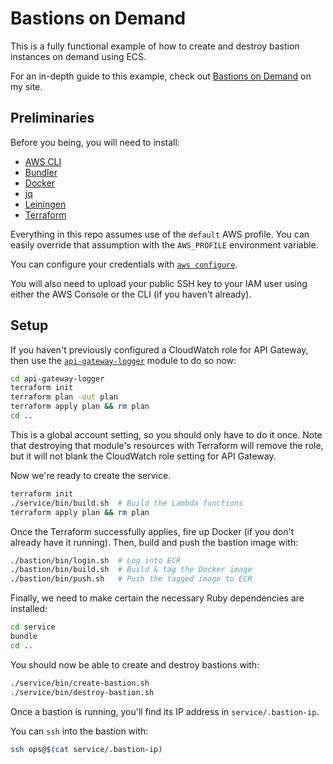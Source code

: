 # Bastions on Demand

This is a fully functional example of how to create and destroy bastion instances on demand using ECS.

For an in-depth guide to this example, check out [Bastions on Demand](https://theconsultingcto.com/posts/bastions-on-demand) on my site.

## Preliminaries

Before you being, you will need to install:

- [AWS CLI](https://aws.amazon.com/cli/)
- [Bundler](https://bundler.io)
- [Docker](https://www.docker.com)
- [jq](https://stedolan.github.io/jq/)
- [Leiningen](https://leiningen.org) 
- [Terraform](https://www.terraform.io)

Everything in this repo assumes use of the `default` AWS profile. You can easily override that assumption with the `AWS_PROFILE` environment variable.

You can configure your credentials with [`aws configure`](https://docs.aws.amazon.com/cli/latest/reference/configure/).

You will also need to upload your public SSH key to your IAM user using either the AWS Console or the CLI (if you haven't already).

## Setup

If you haven't previously configured a CloudWatch role for API Gateway, then use the [`api-gateway-logger`](https://github.com/jdhollis/bastions-on-demand/tree/master/api-gateway-logger) module to do so now:

```bash
cd api-gateway-logger
terraform init
terraform plan -out plan
terraform apply plan && rm plan
cd ..
``` 

This is a global account setting, so you should only have to do it once. Note that destroying that module's resources with Terraform will remove the role, but it will not blank the CloudWatch role setting for API Gateway.

Now we're ready to create the service.

```bash
terraform init
./service/bin/build.sh  # Build the Lambda functions
terraform apply plan && rm plan
```

Once the Terraform successfully applies, fire up Docker (if you don't already have it running). Then, build and push the bastion image with:

```bash
./bastion/bin/login.sh  # Log into ECR
./bastion/bin/build.sh  # Build & tag the Docker image
./bastion/bin/push.sh   # Push the tagged image to ECR
```

Finally, we need to make certain the necessary Ruby dependencies are installed:

```bash
cd service
bundle
cd ..
```

You should now be able to create and destroy bastions with:

```bash
./service/bin/create-bastion.sh
./service/bin/destroy-bastion.sh
```

Once a bastion is running, you'll find its IP address in `service/.bastion-ip`.

You can `ssh` into the bastion with:

```bash
ssh ops@$(cat service/.bastion-ip)
```
